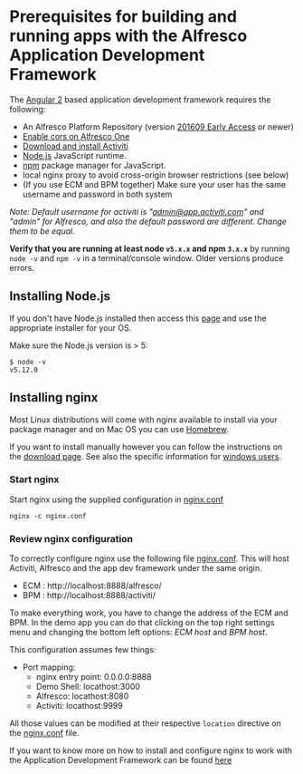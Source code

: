# Prerequisites for building and running apps with the Alfresco Application Development Framework

The [Angular 2](https://angular.io/) based application development framework requires the following:

- An Alfresco Platform Repository (version [201609 Early Access](https://community.alfresco.com/docs/DOC-6372-alfresco-community-edition-file-list-201609-ea) or newer) 
- [Enable cors on Alfresco One](/ALFRESCOCORS.md)
- [Download and install Activiti](https://www.alfresco.com/products/bpm/alfresco-activiti/trial)
- [Node.js](https://nodejs.org/en/) JavaScript runtime.
- [npm](https://www.npmjs.com/) package manager for JavaScript.
- local nginx proxy to avoid cross-origin browser restrictions (see below)
- (If you use ECM and BPM together) Make sure your user has the same username and password in both system

*Note: Default username for activiti is "admin@app.activiti.com" and "admin" for Alfresco, and also the default password are different. Change them to be equal.*

**Verify that you are running at least node `v5.x.x` and npm `3.x.x`**
by running `node -v` and `npm -v` in a terminal/console window.
Older versions produce errors.

## Installing Node.js

If you don't have Node.js installed then access this [page](https://nodejs.org/en/download/) and use the appropriate installer for your OS.

Make sure the Node.js version is > 5:

```
$ node -v
v5.12.0
```

## Installing nginx

Most Linux distributions will come with nginx available to install via your
package manager and on Mac OS you can use [Homebrew](http://brew.sh/).

If you want to install manually however you can follow the instructions on the
[download page](http://nginx.org/en/download.html). See also the specific information for
[windows users](http://nginx.org/en/docs/windows.html).

### Start nginx

Start nginx using the supplied configuration in [nginx.conf](nginx.conf)

    nginx -c nginx.conf

### Review nginx configuration

To correctly configure nginx use the following file [nginx.conf](/nginx.conf).
This will host Activiti, Alfresco and the app dev framework under the same origin.

* ECM : http://localhost:8888/alfresco/
* BPM : http://localhost:8888/activiti/

To make everything work, you have to change the address of the ECM and BPM. In the demo app you can do that clicking on the top right settings menu and changing the bottom left options: *ECM host* and *BPM host*.

This configuration assumes few things:

* Port mapping:
  * nginx entry point: 0.0.0.0:8888
  * Demo Shell: locathost:3000
  * Alfresco: locathost:8080
  * Activiti: locathost:9999

All those values can be modified at their respective `location` directive on the [nginx.conf](/nginx.conf) file.

If you want to know more on how to install and configure nginx to work with the Application Development Framework can be found [here](https://community.alfresco.com/community/application-development-framework/blog/2016/09/28/adf-development-set-up-with-nginx-proxy)
